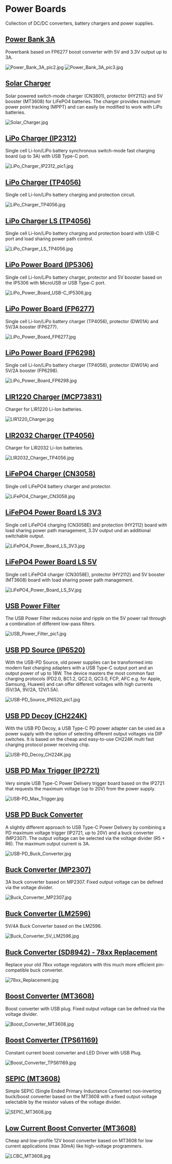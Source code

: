 # Power Boards
Collection of DC/DC converters, battery chargers and power supplies.

## [Power Bank 3A](https://github.com/wagiminator/Power-Boards/tree/master/Power_Bank_3A)
Powerbank based on FP6277 boost converter with 5V and 3.3V output up to 3A.

![Power_Bank_3A_pic2.jpg](https://raw.githubusercontent.com/wagiminator/Power-Boards/master/Power_Bank_3A/Power_Bank_3A_pic2.jpg)
![Power_Bank_3A_pic3.jpg](https://raw.githubusercontent.com/wagiminator/Power-Boards/master/Power_Bank_3A/Power_Bank_3A_pic3.jpg)

## [Solar Charger](https://github.com/wagiminator/Power-Boards/tree/master/Solar_Charger)
Solar powered switch-mode charger (CN3801), protector (HY2112) and 5V booster (MT3608) for LiFePO4 batteries. The charger provides maximum power point tracking (MPPT) and can easily be modified to work with LiPo batteries.

![Solar_Charger.jpg](https://raw.githubusercontent.com/wagiminator/Power-Boards/master/Solar_Charger/Solar_Charger_pic1.jpg)

## [LiPo Charger (IP2312)](https://github.com/wagiminator/Power-Boards/tree/master/LiPo_Charger_IP2312)
Single cell Li-Ion/LiPo battery synchronous switch-mode fast charging board (up to 3A) with USB Type-C port.

![LiPo_Charger_IP2312_pic1.jpg](https://raw.githubusercontent.com/wagiminator/Power-Boards/master/LiPo_Charger_IP2312/LiPo_Charger_IP2312_pic1.jpg)

## [LiPo Charger (TP4056)](https://github.com/wagiminator/Power-Boards/tree/master/LiPo_Charger_TP4056)
Single cell Li-Ion/LiPo battery charging and protection circuit.

![LiPo_Charger_TP4056.jpg](https://raw.githubusercontent.com/wagiminator/Power-Boards/master/LiPo_Charger_TP4056/LiPo_Charger_TP4056_pic1.jpg)

## [LiPo Charger LS (TP4056)](https://github.com/wagiminator/Power-Boards/tree/master/LiPo_Charger_LS_TP4056)
Single cell Li-Ion/LiPo battery charging and protection board with USB-C port and load sharing power path control.

![LiPo_Charger_LS_TP4056.jpg](https://raw.githubusercontent.com/wagiminator/Power-Boards/master/LiPo_Charger_LS_TP4056/LiPo_Charger_LS_TP4056_pic1.jpg)

## [LiPo Power Board (IP5306)](https://github.com/wagiminator/Power-Boards/tree/master/LiPo_Power_Board_IP5306)
Single cell Li-Ion/LiPo battery charger, protector and 5V booster based on the IP5306 with MicroUSB or USB Type-C port.

![LiPo_Power_Board_USB-C_IP5306.jpg](https://raw.githubusercontent.com/wagiminator/Power-Boards/master/LiPo_Power_Board_IP5306/LiPo_Power_Board_USB-C_IP5306_pic1.jpg)

## [LiPo Power Board (FP6277)](https://github.com/wagiminator/Power-Boards/tree/master/LiPo_Power_Board_FP6277)
Single cell Li-Ion/LiPo battery charger (TP4056), protector (DW01A) and 5V/3A booster (FP6277).

![LiPo_Power_Board_FP6277.jpg](https://raw.githubusercontent.com/wagiminator/Power-Boards/master/LiPo_Power_Board_FP6277/LiPo_Power_Board_FP6277_pic1.jpg)

## [LiPo Power Board (FP6298)](https://github.com/wagiminator/Power-Boards/tree/master/LiPo_Power_Board_FP6298)
Single cell Li-Ion/LiPo battery charger (TP4056), protector (DW01A) and 5V/2A booster (FP6298).

![LiPo_Power_Board_FP6298.jpg](https://raw.githubusercontent.com/wagiminator/Power-Boards/master/LiPo_Power_Board_FP6298/LiPo_Power_Board_FP6298_pic1.jpg)

## [LIR1220 Charger (MCP73831)](https://github.com/wagiminator/Power-Boards/tree/master/LIR1220_Charger_MCP73831)
Charger for LIR1220 Li-Ion batteries.

![LIR1220_Charger.jpg](https://raw.githubusercontent.com/wagiminator/Power-Boards/master/LIR1220_Charger_MCP73831/LIR1220_Charger_MCP73831_pic5.jpg)

## [LIR2032 Charger (TP4056)](https://github.com/wagiminator/Power-Boards/tree/master/LIR2032_Charger_TP4056)
Charger for LIR2032 Li-Ion batteries.

![LIR2032_Charger_TP4056.jpg](https://raw.githubusercontent.com/wagiminator/Power-Boards/master/LIR2032_Charger_TP4056/LIR2032_Charger_TP4056_pic1.jpg)

## [LiFePO4 Charger (CN3058)](https://github.com/wagiminator/Power-Boards/tree/master/LiFePO4_Charger_CN3058)
Single cell LiFePO4 battery charger and protector.

![LiFePO4_Charger_CN3058.jpg](https://raw.githubusercontent.com/wagiminator/Power-Boards/master/LiFePO4_Charger_CN3058/LiFePO4_Charger_CN3058_pic2.jpg)

## [LiFePO4 Power Board LS 3V3](https://github.com/wagiminator/Power-Boards/tree/master/LiFePO4_Power_Board_LS_3V3)
Single cell LiFePO4 charging (CN3058E) and protection (HY2112) board with load sharing power path management, 3.3V output und an additional switchable output. 

![LiFePO4_Power_Board_LS_3V3.jpg](https://raw.githubusercontent.com/wagiminator/Power-Boards/master/LiFePO4_Power_Board_LS_3V3/LiFePO4_Power_Board_LS_3V3_pic1.jpg)

## [LiFePO4 Power Board LS 5V](https://github.com/wagiminator/Power-Boards/tree/master/LiFePO4_Power_Board_LS_5V)
Single cell LiFePO4 charger (CN3058E), protector (HY2112) and 5V booster (MT3608) board with load sharing power path management.

![LiFePO4_Power_Board_LS_5V.jpg](https://raw.githubusercontent.com/wagiminator/Power-Boards/master/LiFePO4_Power_Board_LS_5V/LiFePO4_Power_Board_LS_5V_pic1.jpg)

## [USB Power Filter](https://github.com/wagiminator/Power-Boards/tree/master/USB_Power_Filter)
The USB Power Filter reduces noise and ripple on the 5V power rail through a combination of different low-pass filters.

![USB_Power_Filter_pic1.jpg](https://raw.githubusercontent.com/wagiminator/Power-Boards/master/USB_Power_Filter/USB_Power_Filter_pic1.jpg)

## [USB PD Source (IP6520)](https://github.com/wagiminator/Power-Boards/tree/master/USB-PD_Source_IP6520)
With the USB-PD Source, old power supplies can be transformed into modern fast charging adapters with a USB Type-C output port and an output power of up to 18W. The device masters the most common fast charging protocols (PD2.0, BC1.2, QC2.0, QC3.0, FCP, AFC e.g. for Apple, Samsung, Huawei) and can offer different voltages with high currents (5V/3A, 9V/2A, 12V/1.5A).

![USB-PD_Source_IP6520_pic1.jpg](https://raw.githubusercontent.com/wagiminator/Power-Boards/master/USB-PD_Source_IP6520/USB-PD_Source_IP6520_pic1.jpg)

## [USB PD Decoy (CH224K)](https://github.com/wagiminator/Power-Boards/tree/master/USB-PD_Decoy_CH224K)
With the USB PD Decoy, a USB Type-C PD power adapter can be used as a power supply with the option of selecting different output voltages via DIP switches. It is based on the cheap and easy-to-use CH224K multi fast charging protocol power receiving chip.

![USB-PD_Decoy_CH224K.jpg](https://raw.githubusercontent.com/wagiminator/Power-Boards/master/USB-PD_Decoy_CH224K/USB-PD_Decoy_CH224K_pic1.jpg)

## [USB PD Max Trigger (IP2721)](https://github.com/wagiminator/Power-Boards/tree/master/USB-PD_Max_Trigger)
Very simple USB Type-C Power Delivery trigger board based on the IP2721 that requests the maximum voltage (up to 20V) from the power supply.

![USB-PD_Max_Trigger.jpg](https://raw.githubusercontent.com/wagiminator/Power-Boards/master/USB-PD_Max_Trigger/USB-PD_Max_Trigger_pic1.jpg)

## [USB PD Buck Converter](https://github.com/wagiminator/Power-Boards/tree/master/USB-PD_Buck_Converter)
A slightly different approach to USB Type-C Power Delivery by combining a PD maximum voltage trigger (IP2721, up to 20V) and a buck converter (MP2307). The output voltage can be selected via the voltage divider (R5 + R6). The maximum output current is 3A.

![USB-PD_Buck_Converter.jpg](https://raw.githubusercontent.com/wagiminator/Power-Boards/master/USB-PD_Buck_Converter/USB-PD_Buck_Converter_pic1.jpg)

## [Buck Converter (MP2307)](https://github.com/wagiminator/Power-Boards/tree/master/Buck_Converter_MP2307)
3A buck converter based on MP2307. Fixed output voltage can be defined via the voltage divider.

![Buck_Converter_MP2307.jpg](https://raw.githubusercontent.com/wagiminator/Power-Boards/master/Buck_Converter_MP2307/Buck_Converter_MP2307_pic1.jpg)

## [Buck Converter (LM2596)](https://github.com/wagiminator/Power-Boards/tree/master/Buck_Converter_5V_LM2596)
5V/4A Buck Converter based on the LM2596.

![Buck_Converter_5V_LM2596.jpg](https://raw.githubusercontent.com/wagiminator/Power-Boards/master/Buck_Converter_5V_LM2596/Buck_Converter_5V_LM2596_pic1.jpg)

## [Buck Converter (SD8942) - 78xx Replacement](https://github.com/wagiminator/Power-Boards/tree/master/78xx_Replacement_SD8942)
Replace your old 78xx voltage regulators with this much more efficient pin-compatible buck converter.

![78xx_Replacement.jpg](https://raw.githubusercontent.com/wagiminator/Power-Boards/master/78xx_Replacement_SD8942/78xx_Replacement_pic3.jpg)

## [Boost Converter (MT3608)](https://github.com/wagiminator/Power-Boards/tree/master/Boost_Converter_MT3608)
Boost converter with USB plug. Fixed output voltage can be defined via the voltage divider.

![Boost_Converter_MT3608.jpg](https://raw.githubusercontent.com/wagiminator/Power-Boards/master/Boost_Converter_MT3608/Boost_Converter_MT3608_picture.jpg)

## [Boost Converter (TPS61169)](https://github.com/wagiminator/Power-Boards/tree/master/Boost_Converter_TPS61169)
Constant current boost converter and LED Driver with USB Plug.

![Boost_Converter_TPS61169.jpg](https://raw.githubusercontent.com/wagiminator/Power-Boards/master/Boost_Converter_TPS61169/Boost_Converter_TPS61169_picture.jpg)

## [SEPIC (MT3608)](https://github.com/wagiminator/Power-Boards/tree/master/SEPIC_MT3608)
Simple SEPIC (Single Ended Primary Inductance Converter) non-inverting buck/boost converter based on the MT3608 with a fixed output voltage selectable by the resistor values of the voltage divider.

![SEPIC_MT3608.jpg](https://raw.githubusercontent.com/wagiminator/Power-Boards/master/SEPIC_MT3608/SEPIC_MT3608_pic1.jpg)

## [Low Current Boost Converter (MT3608)](https://github.com/wagiminator/Power-Boards/tree/master/LCBC_MT3608)
Cheap and low-profile 12V boost converter based on MT3608 for low current applications (max 30mA) like high-voltage programmers.

![LCBC_MT3608.jpg](https://raw.githubusercontent.com/wagiminator/Power-Boards/master/LCBC_MT3608/LCBC_MT3608_pic1.jpg)
